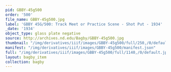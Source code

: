 ```yaml
---
pid: GBBY-45g500
order: '500'
file_name: GBBY-45g500.jpg
label: 'GBBY 45G/500: Track Meet or Practice Scene - Shot Put - 1934'
_date: '1934'
object_type: glass plate negative
source: http://archives.nd.edu/Bagby/GBBY-45g500.jpg
thumbnail: "/img/derivatives/iiif/images/GBBY-45g500/full/250,/0/default.jpg"
manifest: "/img/derivatives/iiif/images/GBBY-45g500/manifest.json"
full: "/img/derivatives/iiif/images/GBBY-45g500/full/1140,/0/default.jpg"
layout: bagby_item
collection: bagby
---
```

